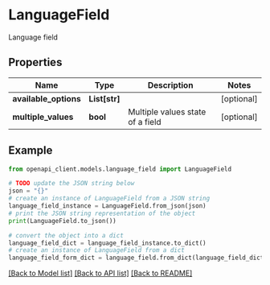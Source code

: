 # LanguageField

Language field

## Properties

Name | Type | Description | Notes
------------ | ------------- | ------------- | -------------
**available_options** | **List[str]** |  | [optional] 
**multiple_values** | **bool** | Multiple values state of a field | [optional] 

## Example

```python
from openapi_client.models.language_field import LanguageField

# TODO update the JSON string below
json = "{}"
# create an instance of LanguageField from a JSON string
language_field_instance = LanguageField.from_json(json)
# print the JSON string representation of the object
print(LanguageField.to_json())

# convert the object into a dict
language_field_dict = language_field_instance.to_dict()
# create an instance of LanguageField from a dict
language_field_form_dict = language_field.from_dict(language_field_dict)
```
[[Back to Model list]](../README.md#documentation-for-models) [[Back to API list]](../README.md#documentation-for-api-endpoints) [[Back to README]](../README.md)


